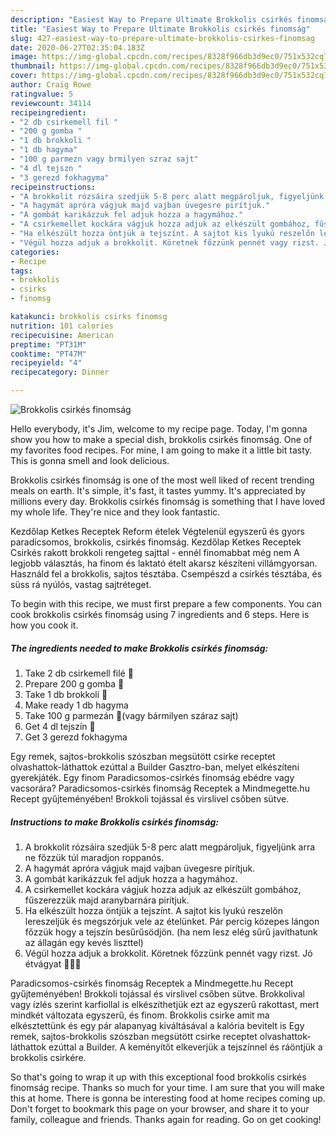 ```yaml
---
description: "Easiest Way to Prepare Ultimate Brokkolis csirkés finomság"
title: "Easiest Way to Prepare Ultimate Brokkolis csirkés finomság"
slug: 427-easiest-way-to-prepare-ultimate-brokkolis-csirkes-finomsag
date: 2020-06-27T02:35:04.183Z
image: https://img-global.cpcdn.com/recipes/8328f966db3d9ec0/751x532cq70/brokkolis-csirkes-finomsag-recept-foto.jpg
thumbnail: https://img-global.cpcdn.com/recipes/8328f966db3d9ec0/751x532cq70/brokkolis-csirkes-finomsag-recept-foto.jpg
cover: https://img-global.cpcdn.com/recipes/8328f966db3d9ec0/751x532cq70/brokkolis-csirkes-finomsag-recept-foto.jpg
author: Craig Rowe
ratingvalue: 5
reviewcount: 34114
recipeingredient:
- "2 db csirkemell fil "
- "200 g gomba "
- "1 db brokkoli "
- "1 db hagyma"
- "100 g parmezn vagy brmilyen szraz sajt"
- "4 dl tejszn "
- "3 gerezd fokhagyma"
recipeinstructions:
- "A brokkolit rózsáira szedjük 5-8 perc alatt megpároljuk, figyeljünk arra ne főzzük túl maradjon roppanós."
- "A hagymát apróra vágjuk majd vajban üvegesre pirítjuk."
- "A gombát karikázzuk fel adjuk hozza a hagymához."
- "A csirkemellet kockára vágjuk hozza adjuk az elkészült gombához, fűszerezzük majd aranybarnára pirítjuk."
- "Ha elkészült hozza öntjük a tejszínt. A sajtot kis lyukú reszelőn lereszeljük és megszórjuk vele az ételünket. Pár percig közepes lángon főzzük hogy a tejszín besűrűsödjön. (ha nem lesz elég sűrű javíthatunk az állagán egy kevés liszttel)"
- "Végül hozza adjuk a brokkolit. Köretnek főzzünk pennét vagy rizst. Jó étvágyat 👩‍🍳😉"
categories:
- Recipe
tags:
- brokkolis
- csirks
- finomsg

katakunci: brokkolis csirks finomsg 
nutrition: 101 calories
recipecuisine: American
preptime: "PT31M"
cooktime: "PT47M"
recipeyield: "4"
recipecategory: Dinner

---
```



![Brokkolis csirkés finomság](https://img-global.cpcdn.com/recipes/8328f966db3d9ec0/751x532cq70/brokkolis-csirkes-finomsag-recept-foto.jpg)

Hello everybody, it's Jim, welcome to my recipe page. Today, I'm gonna show you how to make a special dish, brokkolis csirkés finomság. One of my favorites food recipes. For mine, I am going to make it a little bit tasty. This is gonna smell and look delicious.

Brokkolis csirkés finomság is one of the most well liked of recent trending meals on earth. It's simple, it's fast, it tastes yummy. It's appreciated by millions every day. Brokkolis csirkés finomság is something that I have loved my whole life. They're nice and they look fantastic.

Kezdőlap Ketkes Receptek Reform ételek Végtelenül egyszerű és gyors paradicsomos, brokkolis, csirkés finomság. Kezdőlap Ketkes Receptek Csirkés rakott brokkoli rengeteg sajttal - ennél finomabbat még nem A legjobb választás, ha finom és laktató ételt akarsz készíteni villámgyorsan. Használd fel a brokkolis, sajtos tésztába. Csempészd a csirkés tésztába, és süss rá nyúlós, vastag sajtréteget.


To begin with this recipe, we must first prepare a few components. You can cook brokkolis csirkés finomság using 7 ingredients and 6 steps. Here is how you cook it.

<!--inarticleads1-->

##### The ingredients needed to make Brokkolis csirkés finomság:

1. Take 2 db csirkemell filé 🐔
1. Prepare 200 g gomba 🍄
1. Take 1 db brokkoli 🥦
1. Make ready 1 db hagyma
1. Take 100 g parmezán 🧀(vagy bármilyen száraz sajt)
1. Get 4 dl tejszín 🥛
1. Get 3 gerezd fokhagyma


Egy remek, sajtos-brokkolis szószban megsütött csirke receptet olvashattok-láthattok ezúttal a Builder Gasztro-ban, melyet elkészíteni gyerekjáték. Egy finom Paradicsomos-csirkés finomság ebédre vagy vacsorára? Paradicsomos-csirkés finomság Receptek a Mindmegette.hu Recept gyűjteményében! Brokkoli tojással és virslivel csőben sütve. 

<!--inarticleads2-->

##### Instructions to make Brokkolis csirkés finomság:

1. A brokkolit rózsáira szedjük 5-8 perc alatt megpároljuk, figyeljünk arra ne főzzük túl maradjon roppanós.
1. A hagymát apróra vágjuk majd vajban üvegesre pirítjuk.
1. A gombát karikázzuk fel adjuk hozza a hagymához.
1. A csirkemellet kockára vágjuk hozza adjuk az elkészült gombához, fűszerezzük majd aranybarnára pirítjuk.
1. Ha elkészült hozza öntjük a tejszínt. A sajtot kis lyukú reszelőn lereszeljük és megszórjuk vele az ételünket. Pár percig közepes lángon főzzük hogy a tejszín besűrűsödjön. (ha nem lesz elég sűrű javíthatunk az állagán egy kevés liszttel)
1. Végül hozza adjuk a brokkolit. Köretnek főzzünk pennét vagy rizst. Jó étvágyat 👩‍🍳😉


Paradicsomos-csirkés finomság Receptek a Mindmegette.hu Recept gyűjteményében! Brokkoli tojással és virslivel csőben sütve. Brokkolival vagy ízlés szerint karfiollal is elkészíthetjük ezt az egyszerű rakottast, mert mindkét változata egyszerű, és finom. Brokkolis csirke amit ma elkésztettünk és egy pár alapanyag kiváltásával a kalória bevitelt is Egy remek, sajtos-brokkolis szószban megsütött csirke receptet olvashattok-láthattok ezúttal a Builder. A keményítőt elkeverjük a tejszínnel és ráöntjük a brokkolis csirkére. 

So that's going to wrap it up with this exceptional food brokkolis csirkés finomság recipe. Thanks so much for your time. I am sure that you will make this at home. There is gonna be interesting food at home recipes coming up. Don't forget to bookmark this page on your browser, and share it to your family, colleague and friends. Thanks again for reading. Go on get cooking!
